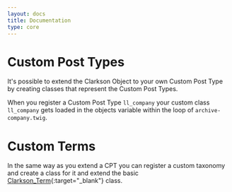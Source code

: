 ```yaml
---
layout: docs
title: Documentation
type: core
---
```

# Custom Post Types
It's possible to extend the Clarkson Object to your own Custom Post Type by creating classes that represent the Custom Post Types.

When you register a Custom Post Type `ll_company` your custom class `ll_company` gets loaded in the objects variable within the loop of
`archive-company.twig`.

# Custom Terms
In the same way as you extend a CPT you can register a custom taxonomy and create a class for it and extend the basic [Clarkson_Term](https://github.com/level-level/Clarkson-Core/blob/master/post-objects/Clarkson_Term.php){:target="_blank"} class.